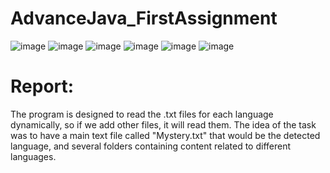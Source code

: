 # AdvanceJava_FirstAssignment

![image](https://user-images.githubusercontent.com/86987951/221179535-01423ff3-d67c-4dd7-ba55-efd332946f17.png)
![image](https://user-images.githubusercontent.com/86987951/221179681-c92cdbe8-9cac-480c-8861-8f5df163f78f.png)
![image](https://user-images.githubusercontent.com/86987951/221179756-22be6082-99ba-4b6c-b3b2-ca73bff25877.png)
![image](https://user-images.githubusercontent.com/86987951/221180626-02f77f63-49e2-4e4a-a2cf-0f42ee768618.png)
![image](https://user-images.githubusercontent.com/86987951/221180818-bdd31d7a-88da-42a0-a9a1-db0ab2af75d7.png)
![image](https://user-images.githubusercontent.com/86987951/221180290-b75c3630-bb57-450d-b562-6de44a602f05.png)

# Report:
The program is designed to read the .txt files for each language dynamically, so if we add other files, it will read them. 
The idea of the task was to have a main text file called "Mystery.txt" that would be the detected language, 
and several folders containing content related to different languages.
